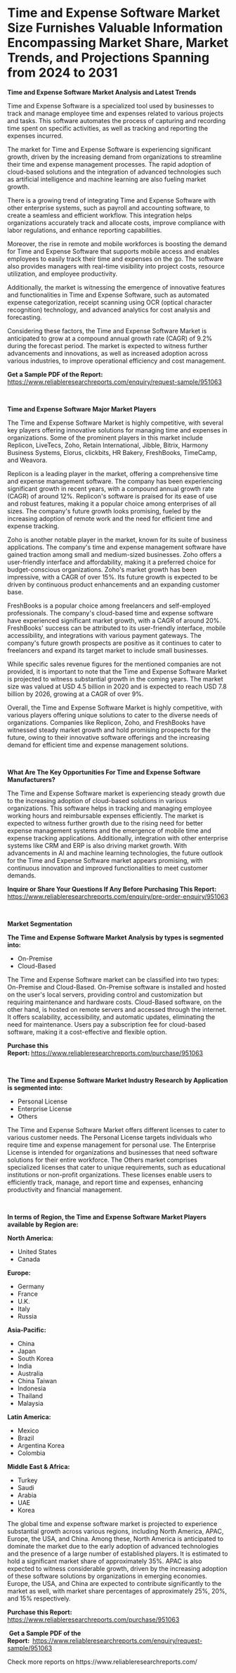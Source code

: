 <p><h1>Time and Expense Software Market Size Furnishes Valuable Information Encompassing Market Share, Market Trends, and Projections Spanning from 2024 to 2031</h1></p><p><strong>Time and Expense Software Market Analysis and Latest Trends</strong></p>
<p><p>Time and Expense Software is a specialized tool used by businesses to track and manage employee time and expenses related to various projects and tasks. This software automates the process of capturing and recording time spent on specific activities, as well as tracking and reporting the expenses incurred.</p><p>The market for Time and Expense Software is experiencing significant growth, driven by the increasing demand from organizations to streamline their time and expense management processes. The rapid adoption of cloud-based solutions and the integration of advanced technologies such as artificial intelligence and machine learning are also fueling market growth.</p><p>There is a growing trend of integrating Time and Expense Software with other enterprise systems, such as payroll and accounting software, to create a seamless and efficient workflow. This integration helps organizations accurately track and allocate costs, improve compliance with labor regulations, and enhance reporting capabilities.</p><p>Moreover, the rise in remote and mobile workforces is boosting the demand for Time and Expense Software that supports mobile access and enables employees to easily track their time and expenses on the go. The software also provides managers with real-time visibility into project costs, resource utilization, and employee productivity.</p><p>Additionally, the market is witnessing the emergence of innovative features and functionalities in Time and Expense Software, such as automated expense categorization, receipt scanning using OCR (optical character recognition) technology, and advanced analytics for cost analysis and forecasting.</p><p>Considering these factors, the Time and Expense Software Market is anticipated to grow at a compound annual growth rate (CAGR) of 9.2% during the forecast period. The market is expected to witness further advancements and innovations, as well as increased adoption across various industries, to improve operational efficiency and cost management.</p></p>
<p><strong>Get a Sample PDF of the Report:&nbsp;</strong> <a href="https://www.reliableresearchreports.com/enquiry/request-sample/951063">https://www.reliableresearchreports.com/enquiry/request-sample/951063</a></p>
<p>&nbsp;</p>
<p><strong>Time and Expense Software Major Market Players</strong></p>
<p><p>The Time and Expense Software Market is highly competitive, with several key players offering innovative solutions for managing time and expenses in organizations. Some of the prominent players in this market include Replicon, LiveTecs, Zoho, Retain International, Jibble, Bitrix, Harmony Business Systems, Elorus, clickbits, HR Bakery, FreshBooks, TimeCamp, and Weavora.</p><p>Replicon is a leading player in the market, offering a comprehensive time and expense management software. The company has been experiencing significant growth in recent years, with a compound annual growth rate (CAGR) of around 12%. Replicon's software is praised for its ease of use and robust features, making it a popular choice among enterprises of all sizes. The company's future growth looks promising, fueled by the increasing adoption of remote work and the need for efficient time and expense tracking.</p><p>Zoho is another notable player in the market, known for its suite of business applications. The company's time and expense management software have gained traction among small and medium-sized businesses. Zoho offers a user-friendly interface and affordability, making it a preferred choice for budget-conscious organizations. Zoho's market growth has been impressive, with a CAGR of over 15%. Its future growth is expected to be driven by continuous product enhancements and an expanding customer base.</p><p>FreshBooks is a popular choice among freelancers and self-employed professionals. The company's cloud-based time and expense software have experienced significant market growth, with a CAGR of around 20%. FreshBooks' success can be attributed to its user-friendly interface, mobile accessibility, and integrations with various payment gateways. The company's future growth prospects are positive as it continues to cater to freelancers and expand its target market to include small businesses.</p><p>While specific sales revenue figures for the mentioned companies are not provided, it is important to note that the Time and Expense Software Market is projected to witness substantial growth in the coming years. The market size was valued at USD 4.5 billion in 2020 and is expected to reach USD 7.8 billion by 2026, growing at a CAGR of over 9%.</p><p>Overall, the Time and Expense Software Market is highly competitive, with various players offering unique solutions to cater to the diverse needs of organizations. Companies like Replicon, Zoho, and FreshBooks have witnessed steady market growth and hold promising prospects for the future, owing to their innovative software offerings and the increasing demand for efficient time and expense management solutions.</p></p>
<p>&nbsp;</p>
<p><strong>What Are The Key Opportunities For Time and Expense Software Manufacturers?</strong></p>
<p><p>The Time and Expense Software market is experiencing steady growth due to the increasing adoption of cloud-based solutions in various organizations. This software helps in tracking and managing employee working hours and reimbursable expenses efficiently. The market is expected to witness further growth due to the rising need for better expense management systems and the emergence of mobile time and expense tracking applications. Additionally, integration with other enterprise systems like CRM and ERP is also driving market growth. With advancements in AI and machine learning technologies, the future outlook for the Time and Expense Software market appears promising, with continuous innovation and improved functionalities to meet customer demands.</p></p>
<p><strong>Inquire or Share Your Questions If Any Before Purchasing This Report:</strong> <a href="https://www.reliableresearchreports.com/enquiry/pre-order-enquiry/951063">https://www.reliableresearchreports.com/enquiry/pre-order-enquiry/951063</a></p>
<p>&nbsp;</p>
<p><strong>Market Segmentation</strong></p>
<p><strong>The Time and Expense Software Market Analysis by types is segmented into:</strong></p>
<p><ul><li>On-Premise</li><li>Cloud-Based</li></ul></p>
<p><p>The Time and Expense Software market can be classified into two types: On-Premise and Cloud-Based. On-Premise software is installed and hosted on the user's local servers, providing control and customization but requiring maintenance and hardware costs. Cloud-Based software, on the other hand, is hosted on remote servers and accessed through the internet. It offers scalability, accessibility, and automatic updates, eliminating the need for maintenance. Users pay a subscription fee for cloud-based software, making it a cost-effective and flexible option.</p></p>
<p><strong>Purchase this Report:&nbsp;</strong><a href="https://www.reliableresearchreports.com/purchase/951063">https://www.reliableresearchreports.com/purchase/951063</a></p>
<p>&nbsp;</p>
<p><strong>The Time and Expense Software Market Industry Research by Application is segmented into:</strong></p>
<p><ul><li>Personal License</li><li>Enterprise License</li><li>Others</li></ul></p>
<p><p>The Time and Expense Software Market offers different licenses to cater to various customer needs. The Personal License targets individuals who require time and expense management for personal use. The Enterprise License is intended for organizations and businesses that need software solutions for their entire workforce. The Others market comprises specialized licenses that cater to unique requirements, such as educational institutions or non-profit organizations. These licenses enable users to efficiently track, manage, and report time and expenses, enhancing productivity and financial management.</p></p>
<p>&nbsp;</p>
<p><strong>In terms of Region, the Time and Expense Software Market Players available by Region are:</strong></p>
<p>
    <p> <strong> North America: </strong>
        <ul>
            <li>United States</li>
            <li>Canada</li>
        </ul>
        </p> 
    <p> <strong> Europe: </strong>
        <ul>
            <li>Germany</li>
            <li>France</li>
            <li>U.K.</li>
            <li>Italy</li>
            <li>Russia</li>
        </ul>
        </p> 
    <p> <strong> Asia-Pacific: </strong>
        <ul>
            <li>China</li>
            <li>Japan</li>
            <li>South Korea</li>
            <li>India</li>
            <li>Australia</li>
            <li>China Taiwan</li>
            <li>Indonesia</li>
            <li>Thailand</li>
            <li>Malaysia</li>
        </ul>
        </p> 
    <p> <strong> Latin America: </strong>
        <ul>
            <li>Mexico</li>
            <li>Brazil</li>
            <li>Argentina Korea</li>
            <li>Colombia</li>
        </ul>
        </p> 
    <p> <strong> Middle East & Africa: </strong>
        <ul>
            <li>Turkey</li>
            <li>Saudi</li>
            <li>Arabia</li>
            <li>UAE</li>
            <li>Korea</li>
        </ul>
    </p>
    </p>
<p><p>The global time and expense software market is projected to experience substantial growth across various regions, including North America, APAC, Europe, the USA, and China. Among these, North America is anticipated to dominate the market due to the early adoption of advanced technologies and the presence of a large number of established players. It is estimated to hold a significant market share of approximately 35%. APAC is also expected to witness considerable growth, driven by the increasing adoption of these software solutions by organizations in emerging economies. Europe, the USA, and China are expected to contribute significantly to the market as well, with market share percentages of approximately 25%, 20%, and 15% respectively.</p></p>
<p><strong>Purchase this Report: </strong><a href="https://www.reliableresearchreports.com/purchase/951063">https://www.reliableresearchreports.com/purchase/951063</a></p>
<p>&nbsp;<strong>Get a Sample PDF of the Report:&nbsp;&nbsp;</strong><a href="https://www.reliableresearchreports.com/enquiry/request-sample/951063">https://www.reliableresearchreports.com/enquiry/request-sample/951063</a></p>
<p><strong></strong></p>
<p>Check more reports on https://www.reliableresearchreports.com/</p>
